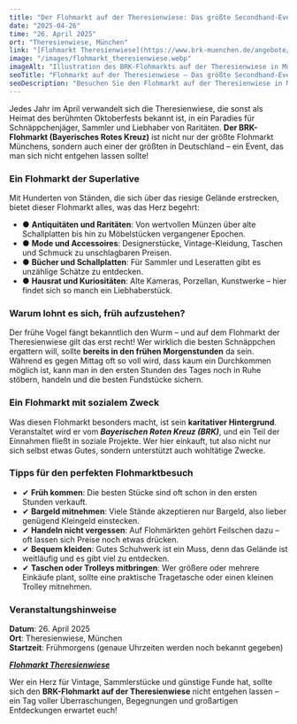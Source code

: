 ```yaml
---
title: "Der Flohmarkt auf der Theresienwiese: Das größte Secondhand-Event Münchens"
date: "2025-04-26" 
time: "26. April 2025" 
ort: "Theresienwiese, München"
link: "[Flohmarkt Theresienwiese](https://www.brk-muenchen.de/angebote/flohmaerkte/flohmarkt-theresienwiese/)"
image: "/images/flohmarkt_theresienwiese.webp"
imageAlt: "Illustration des BRK-Flohmarkts auf der Theresienwiese in München mit Besuchern, Ständen und Waren unter Zelten"
seoTitle: "Flohmarkt auf der Theresienwiese – Das größte Secondhand-Event in München"
seoDescription: "Besuchen Sie den Flohmarkt auf der Theresienwiese in München am 26. April 2025. Entdecken Sie einzigartige Secondhand-Schätze und genießen Sie das größte Flohmarkt-Event der Stadt."
---
```


Jedes Jahr im April verwandelt sich die Theresienwiese, die sonst als Heimat des berühmten Oktoberfests bekannt ist, in ein Paradies für Schnäppchenjäger, Sammler und Liebhaber von Raritäten. **Der BRK-Flohmarkt (Bayerisches Rotes Kreuz)** ist nicht nur der größte Flohmarkt Münchens, sondern auch einer der größten in Deutschland – ein Event, das man sich nicht entgehen lassen sollte!

### Ein Flohmarkt der Superlative
Mit Hunderten von Ständen, die sich über das riesige Gelände erstrecken, bietet dieser Flohmarkt alles, was das Herz begehrt: 
- ● **Antiquitäten und Raritäten**: Von wertvollen Münzen über alte Schallplatten bis hin zu Möbelstücken vergangener Epochen.
- ● **Mode und Accessoires**: Designerstücke, Vintage-Kleidung, Taschen und Schmuck zu unschlagbaren Preisen.
- ● **Bücher und Schallplatten**: Für Sammler und Leseratten gibt es unzählige Schätze zu entdecken.
- ● **Hausrat und Kuriositäten**: Alte Kameras, Porzellan, Kunstwerke – hier findet sich so manch ein Liebhaberstück.

### Warum lohnt es sich, früh aufzustehen?
Der frühe Vogel fängt bekanntlich den Wurm – und auf dem Flohmarkt der Theresienwiese gilt das erst recht! Wer wirklich die besten Schnäppchen ergattern will, sollte **bereits in den frühen Morgenstunden** da sein. Während es gegen Mittag oft so voll wird, dass kaum ein Durchkommen möglich ist, kann man in den ersten Stunden des Tages noch in Ruhe stöbern, handeln und die besten Fundstücke sichern.

### Ein Flohmarkt mit sozialem Zweck
Was diesen Flohmarkt besonders macht, ist sein **karitativer Hintergrund**. Veranstaltet wird er vom ***Bayerischen Roten Kreuz (BRK)***, und ein Teil der Einnahmen fließt in soziale Projekte. Wer hier einkauft, tut also nicht nur sich selbst etwas Gutes, sondern unterstützt auch wohltätige Zwecke.

### Tipps für den perfekten Flohmarktbesuch
- ✔ **Früh kommen**: Die besten Stücke sind oft schon in den ersten Stunden verkauft.
- ✔ **Bargeld mitnehmen**: Viele Stände akzeptieren nur Bargeld, also lieber genügend Kleingeld einstecken.
- ✔ **Handeln nicht vergessen**: Auf Flohmärkten gehört Feilschen dazu – oft lassen sich Preise noch etwas drücken.
- ✔ **Bequem kleiden**: Gutes Schuhwerk ist ein Muss, denn das Gelände ist weitläufig und es gibt viel zu entdecken.
- ✔ **Taschen oder Trolleys mitbringen**: Wer größere oder mehrere Einkäufe plant, sollte eine praktische Tragetasche oder einen kleinen Trolley mitnehmen.

### Veranstaltungshinweise
**Datum**: 26. April 2025  
**Ort**: Theresienwiese, München  
**Startzeit**: Frühmorgens (genaue Uhrzeiten werden noch bekannt gegeben)  

***[Flohmarkt Theresienwiese](https://www.brk-muenchen.de/angebote/flohmaerkte/flohmarkt-theresienwiese/)***  

Wer ein Herz für Vintage, Sammlerstücke und günstige Funde hat, sollte sich den **BRK-Flohmarkt auf der Theresienwiese** nicht entgehen lassen – ein Tag voller Überraschungen, Begegnungen und großartigen Entdeckungen erwartet euch!
